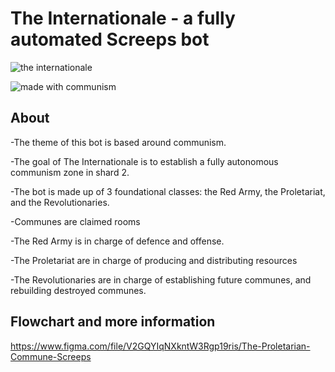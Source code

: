 # The Internationale - a fully automated Screeps bot

![the internationale](https://i.ibb.co/K5XGK5t/Group-2.png)

![made with communism](https://i.ibb.co/6BcyfxZ/Group-1-7.png)

## About

-The theme of this bot is based around communism.

-The goal of The Internationale is to establish a fully autonomous communism zone in shard 2.

-The bot is made up of 3 foundational classes: the Red Army, the Proletariat, and the Revolutionaries.

-Communes are claimed rooms

-The Red Army is in charge of defence and offense.

-The Proletariat are in charge of producing and distributing resources

-The Revolutionaries are in charge of establishing future communes, and rebuilding destroyed communes.

## Flowchart and more information

https://www.figma.com/file/V2GQYIqNXkntW3Rgp19ris/The-Proletarian-Commune-Screeps

